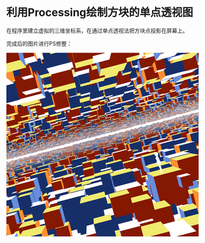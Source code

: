  # 利用Processing绘制方块的单点透视图
 在程序里建立虚拟的三维坐标系，在通过单点透视法把方块点投影在屏幕上。
 
 完成后的图片进行PS修整：
 
 ![image](https://github.com/Entropy2019/Processing/blob/master/%E9%A2%9C%E8%89%B2%E5%BD%A2%E7%8A%B6%E5%8F%98%E5%8C%961.2.5.png)
